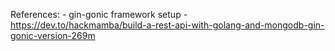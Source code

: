 References: 
    - gin-gonic framework setup - https://dev.to/hackmamba/build-a-rest-api-with-golang-and-mongodb-gin-gonic-version-269m